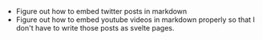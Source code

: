 - Figure out how to embed twitter posts in markdown
- Figure out how to embed youtube videos in markdown properly so that I don't have to write those posts as svelte pages.
